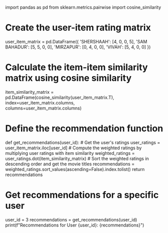 import pandas as pd 
from sklearn.metrics.pairwise import cosine_similarity 
 
# Create the user-item rating matrix 
user_item_matrix = pd.DataFrame({ 
    'SHERSHAAH': [4, 0, 0, 5], 
    'SAM BAHADUR': [5, 5, 0, 0], 
    'MIRZAPUR': [0, 4, 0, 0], 
    'VIVAH': [5, 4, 0, 0] 
}) 
 
# Calculate the item-item similarity matrix using cosine similarity 
item_similarity_matrix = pd.DataFrame(cosine_similarity(user_item_matrix.T),  
                                      index=user_item_matrix.columns,  
                                      columns=user_item_matrix.columns) 
 
# Define the recommendation function 
def get_recommendations(user_id): 
    # Get the user's ratings 
    user_ratings = user_item_matrix.iloc[user_id] 
    # Compute the weighted ratings by multiplying user ratings with item similarity 
    weighted_ratings = user_ratings.dot(item_similarity_matrix) 
    # Sort the weighted ratings in descending order and get the movie titles 
    recommendations = weighted_ratings.sort_values(ascending=False).index.tolist() 
    return recommendations 
 
# Get recommendations for a specific user 
user_id = 3 
recommendations = get_recommendations(user_id) 
print(f"Recommendations for User {user_id}: {recommendations}")
